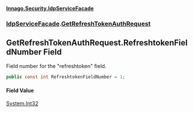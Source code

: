 #### [Innago\.Security\.IdpServiceFacade](../../index.md 'index')
### [IdpServiceFacade](../index.md 'IdpServiceFacade').[GetRefreshTokenAuthRequest](index.md 'IdpServiceFacade\.GetRefreshTokenAuthRequest')

## GetRefreshTokenAuthRequest\.RefreshtokenFieldNumber Field

Field number for the "refreshtoken" field\.

```csharp
public const int RefreshtokenFieldNumber = 1;
```

#### Field Value
[System\.Int32](https://learn.microsoft.com/en-us/dotnet/api/system.int32 'System\.Int32')